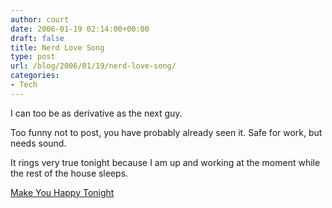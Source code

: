 ```yaml
---
author: court
date: 2006-01-19 02:14:00+00:00
draft: false
title: Nerd Love Song
type: post
url: /blog/2006/01/19/nerd-love-song/
categories:
- Tech
---
```


I can too be as derivative as the next guy.

Too funny not to post, you have probably already seen it.  Safe for work, but needs sound.

It rings very true tonight because I am up and working at the moment while the rest of the house sleeps.  

[Make You Happy Tonight](http://video.google.com/videoplay?docid=1329362959167995041)
